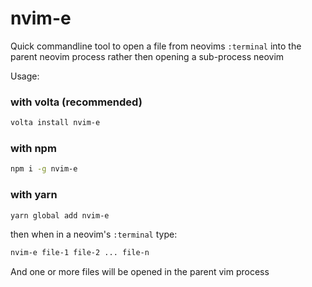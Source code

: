 # nvim-e

Quick commandline tool to open a file from neovims `:terminal` into the parent neovim process rather then opening a sub-process neovim

Usage:

### with volta (recommended)
```sh
volta install nvim-e
```

### with npm

```sh
npm i -g nvim-e
```

### with yarn

```sh
yarn global add nvim-e
```

then when in a neovim's `:terminal` type:

```sh
nvim-e file-1 file-2 ... file-n
```

And one or more files will be opened in the parent vim process

